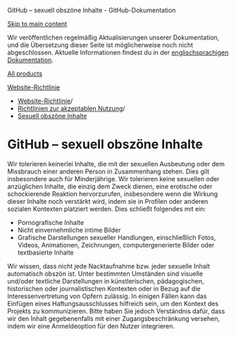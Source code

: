 GitHub – sexuell obszöne Inhalte - GitHub-Dokumentation

[Skip to main content](#main-content)

Wir veröffentlichen regelmäßig Aktualisierungen unserer Dokumentation, und die Übersetzung dieser Seite ist möglicherweise noch nicht abgeschlossen. Aktuelle Informationen findest du in der [englischsprachigen Dokumentation](/en).

[All products](/de)

[Website-Richtlinie](/de/site-policy)

* [Website-Richtlinie](/de/site-policy)/
* [Richtlinien zur akzeptablen Nutzung](/de/site-policy/acceptable-use-policies)/
* [Sexuell obszöne Inhalte](/de/site-policy/acceptable-use-policies/github-sexually-obscene-content)

GitHub – sexuell obszöne Inhalte
==========

Wir tolerieren keinerlei Inhalte, die mit der sexuellen Ausbeutung oder dem Missbrauch einer anderen Person in Zusammenhang stehen. Dies gilt insbesondere auch für Minderjährige. Wir tolerieren keine sexuellen oder anzüglichen Inhalte, die einzig dem Zweck dienen, eine erotische oder schockierende Reaktion hervorzurufen, insbesondere wenn die Wirkung dieser Inhalte noch verstärkt wird, indem sie in Profilen oder anderen sozialen Kontexten platziert werden. Dies schließt folgendes mit ein:

* Pornografische Inhalte
* Nicht einvernehmliche intime Bilder
* Grafische Darstellungen sexueller Handlungen, einschließlich Fotos, Videos, Animationen, Zeichnungen, computergenerierte Bilder oder textbasierte Inhalte

Wir wissen, dass nicht jede Nacktaufnahme bzw. jeder sexuelle Inhalt automatisch obszön ist. Unter bestimmten Umständen sind visuelle und/oder textliche Darstellungen in künstlerischen, pädagogischen, historischen oder journalistischen Kontexten oder in Bezug auf die Interessenvertretung von Opfern zulässig. In einigen Fällen kann das Einfügen eines Haftungsausschlusses hilfreich sein, um den Kontext des Projekts zu kommunizieren. Bitte haben Sie jedoch Verständnis dafür, dass wir den Inhalt gegebenenfalls mit einer Zugangsbeschränkung versehen, indem wir eine Anmeldeoption für den Nutzer integrieren.
